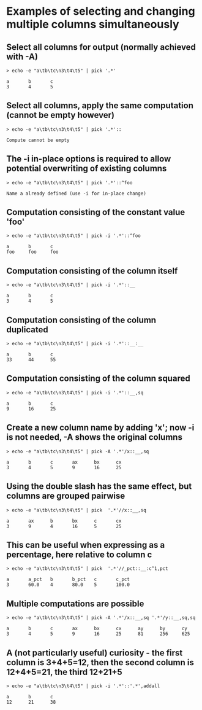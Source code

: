 # Examples of selecting and changing multiple columns simultaneously

## Select all columns for output (normally achieved with -A)
```
> echo -e "a\tb\tc\n3\t4\t5" | pick '.*'

a       b       c
3       4       5
```


## Select all columns, apply the same computation (cannot be empty however)
```
> echo -e "a\tb\tc\n3\t4\t5" | pick '.*'::

Compute cannot be empty
```


## The -i in-place options is required to allow potential overwriting of existing columns
```
> echo -e "a\tb\tc\n3\t4\t5" | pick '.*'::^foo

Name a already defined (use -i for in-place change)
```


## Computation consisting of the constant value 'foo'
```
> echo -e "a\tb\tc\n3\t4\t5" | pick -i '.*'::^foo

a       b       c
foo     foo     foo
```


## Computation consisting of the column itself
```
> echo -e "a\tb\tc\n3\t4\t5" | pick -i '.*'::__

a       b       c
3       4       5
```


## Computation consisting of the column duplicated
```
> echo -e "a\tb\tc\n3\t4\t5" | pick -i '.*'::__:__

a       b       c
33      44      55
```


## Computation consisting of the column squared
```
> echo -e "a\tb\tc\n3\t4\t5" | pick -i '.*'::__,sq

a       b       c
9       16      25
```


## Create a new column name by adding 'x'; now -i is not needed, -A shows the original columns
```
> echo -e "a\tb\tc\n3\t4\t5" | pick -A '.*'/x::__,sq

a       b       c       ax      bx      cx
3       4       5       9       16      25
```


## Using the double slash has the same effect, but columns are grouped pairwise
```
> echo -e "a\tb\tc\n3\t4\t5" | pick  '.*'//x::__,sq

a       ax      b       bx      c       cx
3       9       4       16      5       25
```


## This can be useful when expressing as a percentage, here relative to column c
```
> echo -e "a\tb\tc\n3\t4\t5" | pick  '.*'//_pct::__:c^1,pct

a       a_pct   b       b_pct   c       c_pct
3       60.0    4       80.0    5       100.0
```


## Multiple computations are possible
```
> echo -e "a\tb\tc\n3\t4\t5" | pick -A '.*'/x::__,sq '.*'/y::__,sq,sq

a       b       c       ax      bx      cx      ay      by      cy
3       4       5       9       16      25      81      256     625
```


## A (not particularly useful) curiosity - the first column is 3+4+5=12, then the second column is 12+4+5=21, the third 12+21+5
```
> echo -e "a\tb\tc\n3\t4\t5" | pick -i '.*'::'.*',addall

a       b       c
12      21      38
```


